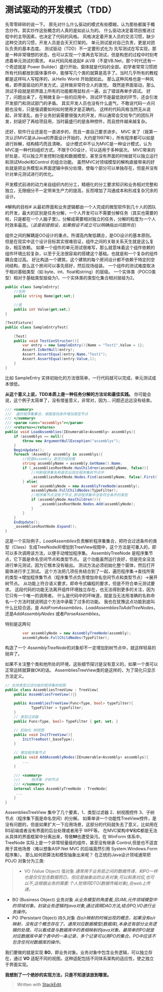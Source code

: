 测试驱动的开发模式（TDD）
========================

先零零碎碎的说一下。
原先对什么什么驱动的模式有些模糊，认为那些都属于概念炒作。其实炒作这些概念的人真的是如此认为的。
什么驱动决定着项目推进过程中的主导因素，也决定了代码的风格。
风格决定着开发人员的交流习惯，缺少这种交流的习惯，开发人员是会天天打架的。
单元测试是对自己负责，更是对团队负责的基本态度。
测试驱动（TDD）不一定要形式化为 先写测试在写实现，那是一种非常理想的状态，也可以实现一个类再去写测试，但是构思的过程中时刻考虑着单元测试的需求。
#从代码风格说起#
从VB（不是VB.Net，那个时代还有一个奇迹就是 Power Builder）盛行开始，窗体就是代码的全部。初学者常常习惯把所有代码都放到窗体事件中，能够写几个类的就算是高手了。当时几乎所有的教程都是这样叫人写程序的，从Hello World 开始就如此。
那么这种风格也是一种风格，即界面驱动的开发方式，这样做非常符合人的直觉。
既然是界面驱动，那么测试手段就是把界面上所有的功能都用鼠标点一遍，出了错误再单步调试。
好了，问题出来了，在稍微复杂一些的应用中，测试环节是最低效的环节，还会引发开发部门和测试部门的矛盾。
其实开发人员也没有什么底气，不敢说代码一点问题也没有，只是强调要如何如何使用才是正确的。
这样的代码风格当然无从说起，非常凌乱，由于业务封装需要很强大的开发，所以通常会交给专门的团队开发，封装好了再给项目用，当时最盛行的是各种控件，而且控件越来越复杂。

还好，软件行业还是在一直进步的，而且一直自己要求进步。
MVC 来了（我第一次认识MVC是从Java的界面设计开始的，大约是1997年），所有程序都可以如是进行拆解，结构精巧而且清晰。
设计模式中不认为MVC是一种设计模式，认为MVC是一种代码组织方式，不限于OO设计，可以适用于多种层次。
MVC带来的好处是，可以独立开发控制功能和数据模型，甚至没有界面的时候就可以独立运行和测试Model和Control 的组合功能。
虽然MVC对领域模型的解构直接带来的好处就是把业务模型从界面逻辑中拆分处理，使每个部分可以单独存在，但是并没有针对单元测试进行的优化。

开发模式前进的动力来自组织内的分工，精细化的分工要求知识和业务相对完整和独立，无限细分不一定带来生产力的提高，反而增加了沟通成本和形成复杂冗余的设计。

#解构的目标#
从最初界面和业务逻辑都由一个人完成的微型软件到几十人的团队的开发，最大的区别是任务分解，一个人开发可以不需要分解任务（其实也需要的啦，只是都在一个人脑子里）。分解成需要相对独立的任务，分解的粒度为一个人时效率最高。（*这是前提假设，如果假设不成立可以明确指出问题所在*）

组件之间的解耦是OO设计的重点，所谓高内聚低耦合，是OO设计的基本原则。但是在现实中这个设计目标其实很难验证，组件之间的关联关系天生就是这么复杂，相互依赖。
如果一个组件的单元测试很难写，那么就意味着这个组件依赖的组件环境比较复杂，以至于无法很容易的搭建这个基础。也就是和一个复杂的组件耦合度过高。
好比构造一个建筑，这个建筑的每个房间设计都不依赖于特定的空间结构，那么这个房间可以事先搭好，然后现场组装。
一个组件的测试难度取决于相对基础类型（如 byte、int、float和string）的层级。
一个实体类（POCO类型）相对于基础类型层级为1，一个实体类的类型化集合相对层级为2。
```C#
public class SampleEntry{
    //名称
    public string Name{get;set;}
    
    //值
    public int Value{get;set;}
}

[TestFixture]
public class SampleEntryTest{
    
    [Test]
    public void TestConStructor(){
        var entry = new SampleEntry(){Name = "Test1",Value = 1};
        Assert.IsNotNull(entry);
        Assert.AssertEqual(entry.Name,"Test1");
        Assert.AssertEqual(entry.Value,1);
    }
}
```
比如 SampleEntry 实体初始化的方法很简单，一行代码就可以完成，单元测试成本很低。

**从这个意义上说，TDD本质上是一种任务分解的方法论和最佳实践。**
你可能会说，这个例子太简单了，没有借鉴意义，非常对，因为...
问题还远远没有结束。

```C#
/// <summary>
///  遍历程序集集合，根据查找条件增加类型节点
/// </summary>
/// <param name="assemblys"></param>
/// <returns></returns>
public void LoadAssemblies(IEnumerable<Assembly> assemblys){
    if (assemblys == null){
        throw new ArgumentNullException("assemblys");
    }
    BeginUpdate();
    foreach (Assembly assembly in assemblys){
        //检查Assembly 是否已经加载
        string assemblyName = assembly.GetName().Name;
        if (_assembliesRootNode.HasChildren(assemblyName, false)){
            //判断程序集名称是否出现在程序集树节点中
            _assembliesRootNode.Nodes.Find(assemblyName, false).First().ExpandAll();
        } else{
            var assemblyNode = new AssemblyTreeNode(assembly);
            assemblyNode.FullChildNodes(TypeFilter);
            //程序集节点没有子节点,即该程序集中没有符合条件的类型
            if (assemblyNode.HasChildren()){
                _assembliesRootNode.Nodes.Add(assemblyNode);
            }
        }
    }
    EndUpdate();
    _assembliesRootNode.Expand();
}
```

这是一个实际例子，*LoadAssemblies*负责解析程序集集合，把符合过滤条件的类型（Class）生成TreeNode并增加到TreeView视图中，这个方法是可重入的，即可以多次调用该方法，以便手动增加程序集。
AssemblyTreeNode 是程序集节点，它下面是命名空间节点和类型节点。
这个功能虽然运行良好，但是完全没法进行单元测试，因为它根本没有输出。
测试方法必须初始化整个窗体，然后打开窗体进行手工测试。
这个方法把几项任务结合到了一起，遍历程序集->查找所需的类型->增加程序集节点（程序集节点负责增加命名空间节点和类型节点）->展开树节点。
从功能上符合语义要求，即命令式编程的要求，但是不符合单元测试要求。
这段代码的功能无法离开组件环境独立存在，也无法得到更多的关注，因为它只有一个唯一的调用者。
什么是代码中的坏味道，就是当无法用准确的名称命名一个方法时就说明这个方法中承载了过多的功能。
我也在犹豫这点功能到底叫什么比较合适，是 *AddFromAssemblies*、*LoadAssembliesToAddTreeNodes*，还是*AddAssemblyNodes* 或者*ParseAssemblies*。

特别是这两句
```C#
        var assemblyNode = new AssemblyTreeNode(assembly);
        assemblyNode.FullChildNodes(TypeFilter);
```
构造了一个 *AssemblyTreeNode*的对象却不一定增加到树节点中，就这样轻易的抛弃了。

如果不关注整个类和他所处的环境，这些细节探讨是没有意义的，如果一个类可以正常运转就算做OK的话。
AssembliesTreeView类的是这样的，为了简化只显示方法定义。
```C#
// 支持类型过滤功能的程序集树视图
public class AssembliesTreeView : TreeView{
    public AssembliesTreeView(){}
    
    public AssembliesTreeView(Func<Type, bool> typefilter){
            TypeFilter = typefilter;
    }
    // 类型过滤器
    public Func<Type, bool> TypeFilter { get; set; }

    // 初始化 树视图
    public void InitTreeView(){
        InitTreeRoot(_baseType);
    }
    
    // 增加程序集节点
    public void AddAssemblyNodes(IEnumerable<Assembly> assemblys){
        ...
    }
    
    /// <summary>
    ///     程序集 子树节点
    /// </summary>
    internal class AssemblyTreeNode : TreeNode{
     ...
    }
}
```
AssembliesTreeView 集中了几个要素，1、类型过滤器 2、树视图控件 3、子树节点（程序集下面是命名空间）的分解。
如果单讲一个功能性TreeView控件，是没有问题的，但是如果扩大一下应用场景，这部分的代码就失去了意义，比如用在BS前端或者没有界面的后台处理或者用于 WPF等。
在MVC架构中**V**和**C**都是无法从具体的界面框架中分离出来，导致**M**也遭受染污。在 WinForm 体系中，TreeNode 实际上是一个非常轻量级的组件，甚至没有继承 Control,但是也不适宜用于其他场景（难以想象ASP.Net MVC 的后端竟然引用 System.Windows.Form 程序集）。
那么如何把算法和模型抽象出来呢？
在正统的Java设计领域通常把 POJO 对象分为三类:
>- VO (Value Object) 值对象
*通常用于业务层之间的数据传递，和PO一样也是仅仅包含数据而已。但应是抽象出的业务对象,可以和表对应,也可以不,这根据业务的需要.个人觉得同DTO(数据传输对象),在web上传递。*
- BO (Business Object) 业务对象
*从业务模型的角度看,见UML元件领域模型中的领域对象。封装业务逻辑的java对象,通过调用DAO方法,结合PO,VO进行业务操作。*   
- PO (Persistant Object) 持久对象
*在o/r映射的时候出现的概念，如果没有o/r映射，没有这个概念存在了。通常对应数据模型(数据库),本身还有部分业务逻辑的处理。可以看成是与数据库中的表相映射的java对象。最简单的PO就是对应数据库中某个表中的一条记录，多个记录可以用PO的集合。PO中应该不包含任何对数据库的操作。*

我们要做的就是实现 **BO**，即业务对象。业务对象中包含业务逻辑，可以独立存在，通过 **VO** 适配不同的视图。这种适配包括不同体系架构的适应性，使之独立于界面实现。


**我想到了一个绝妙的实现方法，只是不知道该放到哪里。**








> Written with [StackEdit](https://stackedit.io/).